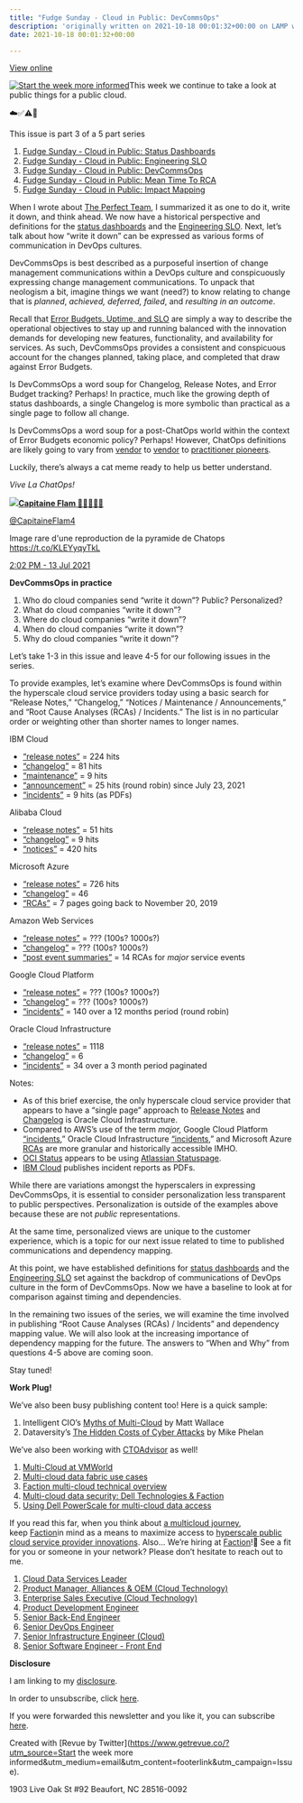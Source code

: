 ```yaml
---
title: "Fudge Sunday - Cloud in Public: DevCommsOps"
description: 'originally written on 2021-10-18 00:01:32+00:00 on LAMP with vi, WordPress, Jekyll, Gatsby Cloud, Netlify, Revue, Substack, or Buttondown'
date: 2021-10-18 00:01:32+00:00

---
```


[View online](https://sunday.fudge.org/issues/fudge-sunday-cloud-in-public-devcommsops-805563?utm_campaign=Issue&utm_content=view_in_browser&utm_medium=email&utm_source=Start+the+week+more+informed)

[![Start the week more informed](https://bucketeer-e05bbc84-baa3-437e-9518-adb32be77984.s3.amazonaws.com/public/images/ab84c38d-dde1-44b7-b834-1b08f63181c6_1200x115.png "Start the week more informed")](https://substackcdn.com/image/fetch/f_auto,q_auto:good,fl_progressive:steep/https%3A%2F%2Fbucketeer-e05bbc84-baa3-437e-9518-adb32be77984.s3.amazonaws.com%2Fpublic%2Fimages%2Fab84c38d-dde1-44b7-b834-1b08f63181c6_1200x115.png)This week we continue to take a look at public things for a public cloud.

☁️✅⚠️🛑

This issue is part 3 of a 5 part series

1. [Fudge Sunday - Cloud in Public: Status Dashboards](https://sunday.fudge.org/issues/fudge-sunday-cloud-in-public-status-dashboards-783150?utm_campaign=Fudge%20Sunday&utm_medium=email&utm_source=Revue%20newsletter)
2. [Fudge Sunday - Cloud in Public: Engineering SLO](https://sunday.fudge.org/archive/794553?utm_campaign=Fudge%20Sunday&utm_medium=email&utm_source=Revue%20newsletter)
3. [Fudge Sunday - Cloud in Public: DevCommsOps](https://sunday.fudge.org/issues/fudge-sunday-cloud-in-public-devcommsops-805563?utm_campaign=Start%20the%20week%20more%20informed&utm_medium=email&utm_source=Revue%20newsletter)
4. [Fudge Sunday - Cloud in Public: Mean Time To RCA](https://sunday.fudge.org/issues/fudge-sunday-cloud-in-public-mean-time-to-rca-815545?utm_campaign=Start%20the%20week%20more%20informed&utm_medium=email&utm_source=Revue%20newsletter)
5. [Fudge Sunday - Cloud in Public: Impact Mapping](https://sunday.fudge.org/issues/fudge-sunday-cloud-in-public-impact-mapping-826383?utm_campaign=Start%20the%20week%20more%20informed&utm_medium=email&utm_source=Revue%20newsletter)

When I wrote about [The Perfect Team](https://fudge.org/the-perfect-team/?utm_campaign=Start%20the%20week%20more%20informed&utm_medium=email&utm_source=Revue%20newsletter), I summarized it as one to do it, write it down, and think ahead. We now have a historical perspective and definitions for the [status dashboards](https://sunday.fudge.org/issues/fudge-sunday-cloud-in-public-status-dashboards-783150?utm_campaign=Fudge%20Sunday&utm_medium=email&utm_source=Revue%20newsletter) and the [Engineering SLO](https://sunday.fudge.org/archive/794553?utm_campaign=Fudge%20Sunday&utm_medium=email&utm_source=Revue%20newsletter). Next, let’s talk about how “write it down” can be expressed as various forms of communication in DevOps cultures.

DevCommsOps is best described as a purposeful insertion of change management communications within a DevOps culture and conspicuously expressing change management communications. To unpack that neologism a bit, imagine things we want (need?) to know relating to change that is *planned*, *achieved, deferred, failed*, and *resulting in an outcome*.

Recall that [Error Budgets, Uptime, and SLO](https://sunday.fudge.org/issues/fudge-sunday-cloud-in-public-engineering-slo-794553?utm_campaign=Start%20the%20week%20more%20informed&utm_medium=email&utm_source=Revue%20newsletter) are simply a way to describe the operational objectives to stay up and running balanced with the innovation demands for developing new features, functionality, and availability for services. As such, DevCommsOps provides a consistent and conspicuous account for the changes planned, taking place, and completed that draw against Error Budgets.

Is DevCommsOps a word soup for Changelog, Release Notes, and Error Budget tracking? Perhaps! In practice, much like the growing depth of status dashboards, a single Changelog is more symbolic than practical as a single page to follow all change.

Is DevCommsOps a word soup for a post-ChatOps world within the context of Error Budgets economic policy? Perhaps! However, ChatOps definitions are likely going to vary from [vendor](https://www.atlassian.com/blog/software-teams/what-is-chatops-adoption-guide?utm_campaign=Start%20the%20week%20more%20informed&utm_medium=email&utm_source=Revue%20newsletter) to [vendor](https://medium.com/ibm-garage/better-living-through-chatops-df66872893e7?utm_campaign=Start%20the%20week%20more%20informed&utm_medium=email&utm_source=Revue%20newsletter) to [practitioner pioneers](https://www.youtube.com/watch?utm_campaign=Start%20the%20week%20more%20informed&utm_medium=email&utm_source=Revue%20newsletter&v=NST3u-GjjFw).

Luckily, there’s always a cat meme ready to help us better understand.

*Vive La ChatOps!*

[![](https://bucketeer-e05bbc84-baa3-437e-9518-adb32be77984.s3.amazonaws.com/public/images/c354c37a-5af3-4e5d-b07f-30c968aef885_600x856.jpeg)](https://substackcdn.com/image/fetch/f_auto,q_auto:good,fl_progressive:steep/https%3A%2F%2Fbucketeer-e05bbc84-baa3-437e-9518-adb32be77984.s3.amazonaws.com%2Fpublic%2Fimages%2Fc354c37a-5af3-4e5d-b07f-30c968aef885_600x856.jpeg)**[Capitaine Flam 💫🚀🔥🔥🔥](https://twitter.com/CapitaineFlam4/status/1415008668899332096)**

[@CapitaineFlam4](https://twitter.com/CapitaineFlam4/status/1415008668899332096)

Image rare d'une reproduction de la pyramide de Chatops <https://t.co/KLEYyqyTkL>

 [2:02 PM - 13 Jul 2021](https://twitter.com/CapitaineFlam4/status/1415008668899332096)

 **DevCommsOps in practice**

1. Who do cloud companies send “write it down”? Public? Personalized?
2. What do cloud companies “write it down”?
3. Where do cloud companies “write it down”?
4. When do cloud companies “write it down”?
5. Why do cloud companies “write it down”?

Let’s take 1-3 in this issue and leave 4-5 for our following issues in the series.

To provide examples, let’s examine where DevCommsOps is found within the hyperscale cloud service providers today using a basic search for “Release Notes,” “Changelog,” “Notices / Maintenance / Announcements,” and “Root Cause Analyses (RCAs) / Incidents.” The list is in no particular order or weighting other than shorter names to longer names.

IBM Cloud

* [“release notes”](https://cloud.ibm.com/docs/search?q=%22release%20notes%22&utm_campaign=Start%20the%20week%20more%20informed&utm_medium=email&utm_source=Revue%20newsletter) = 224 hits
* [“changelog”](https://cloud.ibm.com/docs/search?q=%22Changelog%22&utm_campaign=Start%20the%20week%20more%20informed&utm_medium=email&utm_source=Revue%20newsletter) = 81 hits
* [“maintenance”](https://cloud.ibm.com/status/maintenance?utm_campaign=Start%20the%20week%20more%20informed&utm_medium=email&utm_source=Revue%20newsletter) = 9 hits
* [“announcement”](https://cloud.ibm.com/status/announcement?utm_campaign=Start%20the%20week%20more%20informed&utm_medium=email&utm_source=Revue%20newsletter) = 25 hits (round robin) since July 23, 2021
* [“incidents”](https://cloud.ibm.com/status/incident-reports?utm_campaign=Start%20the%20week%20more%20informed&utm_medium=email&utm_source=Revue%20newsletter) = 9 hits (as PDFs)

Alibaba Cloud

* [“release notes”](https://www.alibabacloud.com/s/InJlbGVhc2Ugbm90ZXMi/h?utm_campaign=Start%20the%20week%20more%20informed&utm_medium=email&utm_source=Revue%20newsletter) = 51 hits
* [“changelog”](https://www.alibabacloud.com/s/ImNoYW5nZWxvZyI/h?utm_campaign=Start%20the%20week%20more%20informed&utm_medium=email&utm_source=Revue%20newsletter) = 9 hits
* [“notices”](https://www.alibabacloud.com/notice?utm_campaign=Start%20the%20week%20more%20informed&utm_medium=email&utm_source=Revue%20newsletter) = 420 hits

Microsoft Azure

* [“release notes”](https://docs.microsoft.com/en-us/search/?scope=Azure&terms=%22release%20notes%22&utm_campaign=Start%20the%20week%20more%20informed&utm_medium=email&utm_source=Revue%20newsletter) = 726 hits
* [“changelog”](https://docs.microsoft.com/en-us/search/?scope=Azure&terms=%22changelog%22&utm_campaign=Start%20the%20week%20more%20informed&utm_medium=email&utm_source=Revue%20newsletter) = 46
* [“RCAs”](https://status.azure.com/en-us/status/history/?utm_campaign=Start%20the%20week%20more%20informed&utm_medium=email&utm_source=Revue%20newsletter) = 7 pages going back to November 20, 2019

Amazon Web Services

* [“release notes”](https://docs.aws.amazon.com/search/doc-search.html?searchPath=documentation&searchQuery=%22release%20notes%22&utm_campaign=Start%20the%20week%20more%20informed&utm_medium=email&utm_source=Revue%20newsletter) = ??? (100s? 1000s?)
* [“changelog”](https://docs.aws.amazon.com/search/doc-search.html?searchPath=documentation&searchQuery=changelog&utm_campaign=Start%20the%20week%20more%20informed&utm_medium=email&utm_source=Revue%20newsletter) = ??? (100s? 1000s?)
* [“post event summaries”](https://aws.amazon.com/premiumsupport/technology/pes/?utm_campaign=Start%20the%20week%20more%20informed&utm_medium=email&utm_source=Revue%20newsletter) = 14 RCAs for *major* service events

Google Cloud Platform

* [“release notes”](https://cloud.google.com/s/results?q=%22release%20notes%22&utm_campaign=Start%20the%20week%20more%20informed&utm_medium=email&utm_source=Revue%20newsletter) = ??? (100s? 1000s?)
* [“changelog”](https://cloud.google.com/s/results?q=%22changelog%22&utm_campaign=Start%20the%20week%20more%20informed&utm_medium=email&utm_source=Revue%20newsletter) = ??? (100s? 1000s?)
* [“incidents”](https://status.cloud.google.com/summary?utm_campaign=Start%20the%20week%20more%20informed&utm_medium=email&utm_source=Revue%20newsletter) = 140 over a 12 months period (round robin)

Oracle Cloud Infrastructure

* [“release notes”](https://docs.oracle.com/en-us/iaas/releasenotes/?utm_campaign=Start%20the%20week%20more%20informed&utm_medium=email&utm_source=Revue%20newsletter) = 1118
* [“changelog”](https://docs.oracle.com/en-us/iaas/Content/servicechanges.htm?utm_campaign=Start%20the%20week%20more%20informed&utm_medium=email&utm_source=Revue%20newsletter) = 6
* [“incidents”](https://ocistatus.oraclecloud.com/history?utm_campaign=Start%20the%20week%20more%20informed&utm_medium=email&utm_source=Revue%20newsletter) = 34 over a 3 month period paginated

Notes:

* As of this brief exercise, the only hyperscale cloud service provider that appears to have a “single page” approach to [Release Notes](https://docs.oracle.com/en-us/iaas/releasenotes/?utm_campaign=Start%20the%20week%20more%20informed&utm_medium=email&utm_source=Revue%20newsletter) and [Changelog](https://docs.oracle.com/en-us/iaas/Content/servicechanges.htm?utm_campaign=Start%20the%20week%20more%20informed&utm_medium=email&utm_source=Revue%20newsletter) is Oracle Cloud Infrastructure.
* Compared to AWS’s use of the term *major,* Google Cloud Platform [“incidents](https://status.cloud.google.com/summary?utm_campaign=Start%20the%20week%20more%20informed&utm_medium=email&utm_source=Revue%20newsletter),” Oracle Cloud Infrastructure [“incidents](https://ocistatus.oraclecloud.com/history?utm_campaign=Start%20the%20week%20more%20informed&utm_medium=email&utm_source=Revue%20newsletter),” and Microsoft Azure [RCAs](https://status.azure.com/en-us/status/history/?utm_campaign=Start%20the%20week%20more%20informed&utm_medium=email&utm_source=Revue%20newsletter) are more granular and historically accessible IMHO.
* [OCI Status](https://ocistatus.oraclecloud.com?utm_campaign=Start%20the%20week%20more%20informed&utm_medium=email&utm_source=Revue%20newsletter) appears to be using [Atlassian Statuspage](https://www.atlassian.com/software/statuspage?utm_campaign=Start%20the%20week%20more%20informed&utm_medium=email&utm_source=Revue%20newsletter).
* [IBM Cloud](https://cloud.ibm.com/status/incident-reports?utm_campaign=Start%20the%20week%20more%20informed&utm_medium=email&utm_source=Revue%20newsletter) publishes incident reports as PDFs.

While there are variations amongst the hyperscalers in expressing DevCommsOps, it is essential to consider personalization less transparent to public perspectives. Personalization is outside of the examples above because these are not *public* representations.

At the same time, personalized views are unique to the customer experience, which is a topic for our next issue related to time to published communications and dependency mapping.

At this point, we have established definitions for [status dashboards](https://sunday.fudge.org/issues/fudge-sunday-cloud-in-public-status-dashboards-783150?utm_campaign=Fudge%20Sunday&utm_medium=email&utm_source=Revue%20newsletter) and the [Engineering SLO](https://sunday.fudge.org/archive/794553?utm_campaign=Fudge%20Sunday&utm_medium=email&utm_source=Revue%20newsletter) set against the backdrop of communications of DevOps culture in the form of DevCommsOps. Now we have a baseline to look at for comparison against timing and dependencies.

In the remaining two issues of the series, we will examine the time involved in publishing “Root Cause Analyses (RCAs) / Incidents” and dependency mapping value. We will also look at the increasing importance of dependency mapping for the future. The answers to “When and Why” from questions 4-5 above are coming soon.

Stay tuned!

 **Work Plug!**

We’ve also been busy publishing content too! Here is a quick sample:

1. Intelligent CIO’s [Myths of Multi-Cloud](https://www.intelligentcio.com/north-america/2021/10/07/myths-of-multi-cloud-whats-standing-in-the-way-of-a-streamlined-approach/?utm_campaign=Start%20the%20week%20more%20informed&utm_medium=email&utm_source=Revue%20newsletter) by Matt Wallace
2. Dataversity’s [The Hidden Costs of Cyber Attacks](https://www.dataversity.net/the-hidden-costs-of-cyberattacks/?utm_campaign=Start%20the%20week%20more%20informed&utm_medium=email&utm_source=Revue%20newsletter) by Mike Phelan

We’ve also been working with [CTOAdvisor](https://thectoadvisor.com?utm_campaign=Start%20the%20week%20more%20informed&utm_medium=email&utm_source=Revue%20newsletter) as well!

1. [Multi-Cloud at VMWorld](https://www.linkedin.com/posts/kltownsend_multicloud-vmworld-activity-6851248635166957568-oEkR/?utm_campaign=Start%20the%20week%20more%20informed&utm_medium=email&utm_source=Revue%20newsletter)
2. [Multi-cloud data fabric use cases](https://thectoadvisor.com/multicloud-data-fabric-use-cases-with-faction/?utm_campaign=Start%20the%20week%20more%20informed&utm_medium=email&utm_source=Revue%20newsletter)
3. [Faction multi-cloud technical overview](https://thectoadvisor.com/faction-multicloud-technical-overview-interview-with-matt-wallace/?utm_campaign=Start%20the%20week%20more%20informed&utm_medium=email&utm_source=Revue%20newsletter)
4. [Multi-cloud data security: Dell Technologies & Faction](https://thectoadvisor.com/multi-cloud-data-security-dell-technologies-and-faction/?utm_campaign=Start%20the%20week%20more%20informed&utm_medium=email&utm_source=Revue%20newsletter)
5. [Using Dell PowerScale for multi-cloud data access](https://thectoadvisor.com/using-dell-powerscale-for-multi-cloud-data-access/?utm_campaign=Start%20the%20week%20more%20informed&utm_medium=email&utm_source=Revue%20newsletter)

If you read this far, when you think about [a multicloud journey](https://www.factioninc.com/solutions/multi-cloud-data-services/?utm_campaign=Fudge%20Sunday&utm_medium=email&utm_source=Revue%20newsletter), keep [Faction](https://www.factioninc.com/solutions/multi-cloud-data-services/?utm_campaign=Fudge%20Sunday&utm_medium=email&utm_source=Revue%20newsletter)in mind as a means to maximize access to [hyperscale public cloud service provider innovations](https://www.factioninc.com/solutions/multi-cloud-data-services/?utm_campaign=Fudge%20Sunday&utm_medium=email&utm_source=Revue%20newsletter). Also… We’re hiring at [Faction](https://www.factioninc.com/solutions/multi-cloud-data-services/?utm_campaign=Fudge%20Sunday&utm_medium=email&utm_source=Revue%20newsletter)!🎉 See a fit for you or someone in your network? Please don’t hesitate to reach out to me.

1. [Cloud Data Services Leader](https://www.factioninc.com/company/careers?gh_jid=4023220004&utm_campaign=Fudge%20Sunday&utm_medium=email&utm_source=Revue%20newsletter)
2. [Product Manager, Alliances & OEM (Cloud Technology)](https://www.factioninc.com/company/careers?gh_jid=4055866004&utm_campaign=Fudge%20Sunday&utm_medium=email&utm_source=Revue%20newsletter)
3. [Enterprise Sales Executive (Cloud Technology)](https://www.factioninc.com/company/careers?gh_jid=4023262004&utm_campaign=Fudge%20Sunday&utm_medium=email&utm_source=Revue%20newsletter)
4. [Product Development Engineer](https://www.factioninc.com/company/careers?gh_jid=4048366004&utm_campaign=Fudge%20Sunday&utm_medium=email&utm_source=Revue%20newsletter)
5. [Senior Back-End Engineer](https://www.factioninc.com/company/careers?gh_jid=4022750004&utm_campaign=Fudge%20Sunday&utm_medium=email&utm_source=Revue%20newsletter)
6. [Senior DevOps Engineer](https://www.factioninc.com/company/careers?gh_jid=4022896004&utm_campaign=Fudge%20Sunday&utm_medium=email&utm_source=Revue%20newsletter)
7. [Senior Infrastructure Engineer (Cloud)](https://www.factioninc.com/company/careers?gh_jid=4022889004&utm_campaign=Fudge%20Sunday&utm_medium=email&utm_source=Revue%20newsletter)
8. [Senior Software Engineer - Front End](https://www.factioninc.com/company/careers?gh_jid=4055888004&utm_campaign=Fudge%20Sunday&utm_medium=email&utm_source=Revue%20newsletter)

 **Disclosure**

I am linking to my [disclosure](https://jaycuthrell.com/disclosure/?utm_campaign=Fudge%20Sunday&utm_medium=email&utm_source=Revue%20newsletter).

In order to unsubscribe, click [here](#).

If you were forwarded this newsletter and you like it, you can subscribe [here](https://sunday.fudge.org/?utm_campaign=Issue&utm_content=forwarded&utm_medium=email&utm_source=Start+the+week+more+informed).

Created with [Revue by Twitter](https://www.getrevue.co/?utm_source=Start the week more informed&utm_medium=email&utm_content=footerlink&utm_campaign=Issue).

1903 Live Oak St #92 Beaufort, NC 28516-0092

